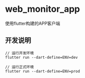 # web_monitor_app

使用flutter构建的APP客户端

## 开发说明

``` shell script
// 运行开发环境
flutter run --dart-define=ENV=dev

// 运行正式环境
flutter run --dart-define=ENV=prod
```
